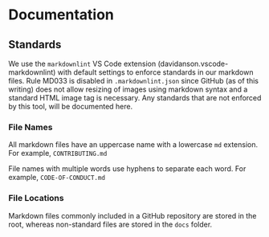 # Documentation

## Standards

We use the `markdownlint` VS Code extension (davidanson.vscode-markdownlint)
with default settings to enforce standards in our markdown files. Rule MD033 is
disabled in `.markdownlint.json` since GitHub (as of this writing) does not
allow resizing of images using markdown syntax and a standard HTML image tag is
necessary. Any standards that are not enforced by this tool, will be documented
here.

### File Names

All markdown files have an uppercase name with a lowercase `md` extension. For
example, `CONTRIBUTING.md`

File names with multiple words use hyphens to separate each word. For example,
`CODE-OF-CONDUCT.md`

### File Locations

Markdown files commonly included in a GitHub repository are stored in the root,
whereas non-standard files are stored in the `docs` folder.
